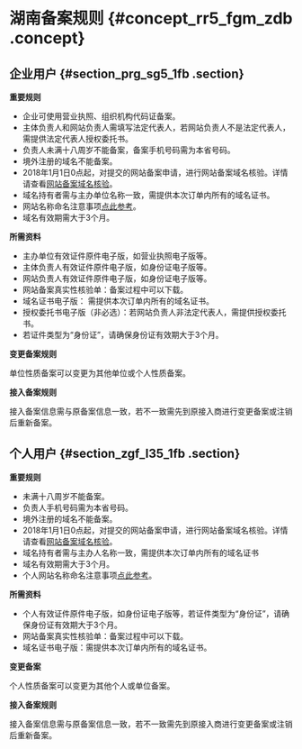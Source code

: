 # 湖南备案规则 {#concept_rr5_fgm_zdb .concept}

## 企业用户 {#section_prg_sg5_1fb .section}

**重要规则**

-   企业可使用营业执照、组织机构代码证备案。
-   主体负责人和网站负责人需填写法定代表人，若网站负责人不是法定代表人，需提供法定代表人授权委托书。
-   负责人未满十八周岁不能备案，备案手机号码需为本省号码。
-   境外注册的域名不能备案。
-   2018年1月1日0点起，对提交的网站备案申请，进行网站备案域名核验。详情请查看[网站备案域名核验](../../../../intl.zh-CN/常见问题/网站备案域名核验.md)。
-   域名持有者需与主办单位名称一致，需提供本次订单内所有的域名证书。
-   网站名称命名注意事项[点此参考](../../../../intl.zh-CN/常见问题/填写主体信息和网站信息.md#section_hxd_kvr_zdb)。
-   域名有效期需大于3个月。

**所需资料**

-   主办单位有效证件原件电子版，如营业执照电子版等。
-   主体负责人有效证件原件电子版，如身份证电子版等。
-   网站负责人有效证件原件电子版，如身份证电子版等。
-   网站备案真实性核验单：备案过程中可以下载。
-   域名证书电子版： 需提供本次订单内所有的域名证书。
-   授权委托书电子版（非必选）：若网站负责人非法定代表人，需提供授权委托书。
-   若证件类型为“身份证”，请确保身份证有效期大于3个月。

**变更备案规则**

单位性质备案可以变更为其他单位或个人性质备案。

**接入备案规则**

接入备案信息需与原备案信息一致，若不一致需先到原接入商进行变更备案或注销后重新备案。

## 个人用户 {#section_zgf_l35_1fb .section}

**重要规则**

-   未满十八周岁不能备案。
-   负责人手机号码需为本省号码。
-   境外注册的域名不能备案。
-   2018年1月1日0点起，对提交的网站备案申请，进行网站备案域名核验。详情请查看[网站备案域名核验](../../../../intl.zh-CN/常见问题/网站备案域名核验.md)。
-   域名持有者需与主办人名称一致，需提供本次订单内所有的域名证书
-   域名有效期需大于3个月。
-   个人网站名称命名注意事项[点此参考](../../../../intl.zh-CN/常见问题/填写主体信息和网站信息.md#section_hxd_kvr_zdb)。

**所需资料**

-   个人有效证件原件电子版，如身份证电子版等，若证件类型为“身份证”，请确保身份证有效期大于3个月。
-   网站备案真实性核验单：备案过程中可以下载。
-   域名证书电子版：需提供本次订单内所有的域名证书。

**变更备案**

个人性质备案可以变更为其他个人或单位备案。

**接入备案规则**

接入备案信息需与原备案信息一致，若不一致需先到原接入商进行变更备案或注销后重新备案。

